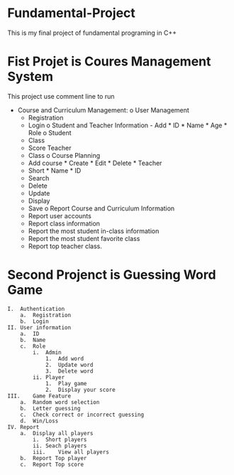 # Fundamental-Project
This is my final project of fundamental programing in C++
# Fist Projet is Coures Management System
This project use comment line to run 
+	Course and Curriculum Management:
    o	User Management
    -	Registration 
    -	Login 
    o	Student and Teacher Information
            -	Add
            *	ID
            *	Name
            *	Age
            *	Role 
    o	Student 
    -	Class
    -	Score 
    	Teacher
    -	Class
    o	Course Planning
    -	Add course
            *	Create 
            *	Edit 
            *	Delete 
            *	Teacher
    -	Short
            *	Name
            *	ID
    -	Search 
    -	Delete
    -	Update
    -	Display
    -	Save
    o	Report Course and Curriculum Information
    -	Report user accounts
    -	Report class information
    -	Report the most student in-class information 
    -	Report the most student favorite class
    -	Report top teacher class.

# Second Projenct is Guessing Word Game
    I.	Authentication 
        a.	Registration
        b.	Login
    II.	User information
        a.	ID
        b.	Name
        c.	Role
            i.	Admin
                1.	Add word
                2.	Update word
                3.	Delete word
            ii.	Player
                1.	Play game
                2.	Display your score
    III.	Game Feature
        a.	Random word selection
        b.	Letter guessing 
        c.	Check correct or incorrect guessing 
        d.	Win/Loss
    IV.	Report
        a.	Display all players
            i.	Short players
            ii.	Seach players
            iii.	View all players
        b.	Report Top player
        c.	Report Top score 

